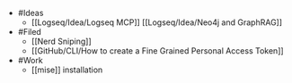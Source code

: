 - #Ideas
	- [[Logseq/Idea/Logseq MCP]] [[Logseq/Idea/Neo4j and GraphRAG]]
- #Filed
	- [[Nerd Sniping]]
	- [[GitHub/CLI/How to create a Fine Grained Personal Access Token]]
- #Work
	- [[mise]] installation